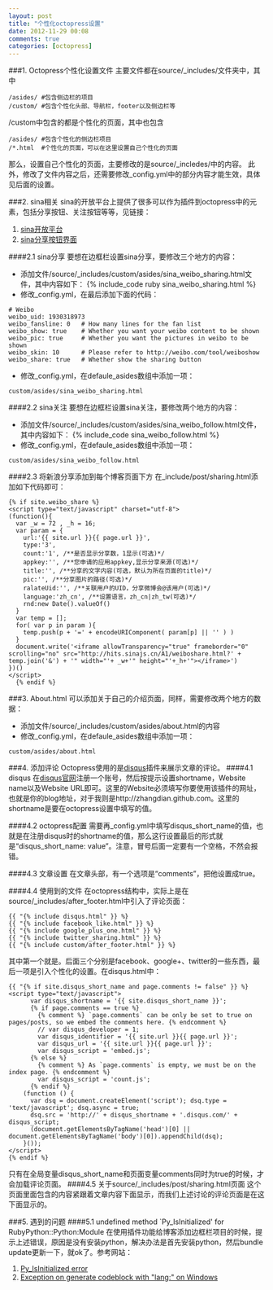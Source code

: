 ```yaml
---
layout: post
title: "个性化octopress设置"
date: 2012-11-29 00:08
comments: true
categories: [octopress]
---
```

###1. Octopress个性化设置文件
主要文件都在source/_includes/文件夹中，其中
```
/asides/ #包含侧边栏的项目
/custom/ #包含个性化头部、导航栏，footer以及侧边栏等
```
/custom中包含的都是个性化的页面，其中也包含
```
/asides/ #包含个性化的侧边栏项目
/*.html  #个性化的页面，可以在这里设置自己个性化的页面
```
那么，设置自己个性化的页面，主要修改的是source/_incledes/中的内容。
此外，修改了文件内容之后，还需要修改_config.yml中的部分内容才能生效，具体见后面的设置。

<!-- more -->

###2. sina相关
sina的开放平台上提供了很多可以作为插件到octopress中的元素，包括分享按钮、关注按钮等等，见链接：

1. [sina开放平台](http://open.weibo.com/)
2. [sina分享按钮界面](http://open.weibo.com/sharebutton)

####2.1 sina分享
要想在边框栏设置sina分享，要修改三个地方的内容：

* 添加文件/source/_includes/custom/asides/sina_weibo_sharing.html文件，其中内容如下：
{% include_code ruby sina_weibo_sharing.html %}
* 修改_config.yml，在最后添加下面的代码：
```
# Weibo 
weibo_uid: 1930318973
weibo_fansline: 0   # How many lines for the fan list
weibo_show: true    # Whether you want your weibo content to be shown
weibo_pic: true     # Whether you want the pictures in weibo to be shown
weibo_skin: 10      # Please refer to http://weibo.com/tool/weiboshow
weibo_share: true   # Whether show the sharing button
```
* 修改_config.yml，在defaule_asides数组中添加一项：
```
custom/asides/sina_weibo_sharing.html
```

####2.2 sina关注
要想在边框栏设置sina关注，要修改两个地方的内容：

* 添加文件/source/_includes/custom/asides/sina_weibo_follow.html文件，其中内容如下：
{% include_code sina_weibo_follow.html %}
* 修改_config.yml，在defaule_asides数组中添加一项：
```
custom/asides/sina_weibo_follow.html
```

####2.3 将新浪分享添加到每个博客页面下方
在_include/post/sharing.html添加如下代码即可：
```
{% if site.weibo_share %}
<script type="text/javascript" charset="utf-8">
(function(){
  var _w = 72 , _h = 16;
  var param = {
    url:'{{ site.url }}{{ page.url }}',
    type:'3',
    count:'1', /**是否显示分享数，1显示(可选)*/
    appkey:'', /**您申请的应用appkey,显示分享来源(可选)*/
    title:'', /**分享的文字内容(可选，默认为所在页面的title)*/
    pic:'', /**分享图片的路径(可选)*/
    ralateUid:'', /**关联用户的UID，分享微博会@该用户(可选)*/
	language:'zh_cn', /**设置语言，zh_cn|zh_tw(可选)*/
    rnd:new Date().valueOf()
  }
  var temp = [];
  for( var p in param ){
    temp.push(p + '=' + encodeURIComponent( param[p] || '' ) )
  }
  document.write('<iframe allowTransparency="true" frameborder="0" scrolling="no" src="http://hits.sinajs.cn/A1/weiboshare.html?' + temp.join('&') + '" width="'+ _w+'" height="'+_h+'"></iframe>')
})()
</script>
  {% endif %}
```

###3. About.html
可以添加关于自己的介绍页面，同样，需要修改两个地方的数据：

* 添加文件/source/_includes/custom/asides/about.html的内容
* 修改_config.yml，在defaule_asides数组中添加一项：
```
custom/asides/about.html
```

###4. 添加评论
Octopress使用的是[disqus](http://www.disqus.com/)插件来展示文章的评论。
####4.1 disqus
在[disqus官网](http://www.disqus.com/)注册一个账号，然后按提示设置shortname，Website name以及Website URL即可。这里的Website必须填写你要使用该插件的网址，也就是你的blog地址，对于我则是http://zhangdian.github.com。这里的shortname是要在octopress设置中填写的值。

####4.2 octopress配置
需要再_config.yml中填写disqus_short_name的值，也就是在注册disqus时的shortname的值，那么这行设置最后的形式就是“disqus_short_name: value”。注意，冒号后面一定要有一个空格，不然会报错。

####4.3 文章设置
在文章头部，有一个选项是“comments”，把他设置成true。

####4.4 使用到的文件
在octopress结构中，实际上是在source/_includes/after_footer.html中引入了评论页面：
```
{{ "{% include disqus.html" }} %}
{{ "{% include facebook_like.html" }} %}
{{ "{% include google_plus_one.html" }} %}
{{ "{% include twitter_sharing.html" }} %}
{{ "{% include custom/after_footer.html" }} %}

```
其中第一个就是。后面三个分别是facebook、google+、twitter的一些东西，最后一项是引入个性化的设置。在disqus.html中：
```
{{ "{% if site.disqus_short_name and page.comments != false" }} %}
<script type="text/javascript">
      var disqus_shortname = '{{ site.disqus_short_name }}';
      {% if page.comments == true %}
        {% comment %} `page.comments` can be only be set to true on pages/posts, so we embed the comments here. {% endcomment %}
        // var disqus_developer = 1;
        var disqus_identifier = '{{ site.url }}{{ page.url }}';
        var disqus_url = '{{ site.url }}{{ page.url }}';
        var disqus_script = 'embed.js';
      {% else %}
        {% comment %} As `page.comments` is empty, we must be on the index page. {% endcomment %}
        var disqus_script = 'count.js';
      {% endif %}
    (function () {
      var dsq = document.createElement('script'); dsq.type = 'text/javascript'; dsq.async = true;
      dsq.src = 'http://' + disqus_shortname + '.disqus.com/' + disqus_script;
      (document.getElementsByTagName('head')[0] || document.getElementsByTagName('body')[0]).appendChild(dsq);
    }());
</script>
{% endif %}
```
只有在全局变量disqus_short_name和页面变量comments同时为true的时候，才会加载评论页面。
####4.5 关于source/_includes/post/sharing.html页面
这个页面里面包含的内容紧跟着文章内容下面显示，而我们上述讨论的评论页面是在这下面显示的。

###5. 遇到的问题
####5.1 undefined method `Py_IsInitialized' for RubyPython::Python:Module
在使用插件功能给博客添加边框栏项目的时候，提示上述错误，原因是没有安装python，解决办法是首先安装python，然后bundle update更新一下，就ok了。参考网站：

1. [Py_IsInitialized error](https://github.com/github/gollum/issues/225)
2. [Exception on generate codeblock with "lang:" on Windows](https://github.com/imathis/octopress/issues/262)